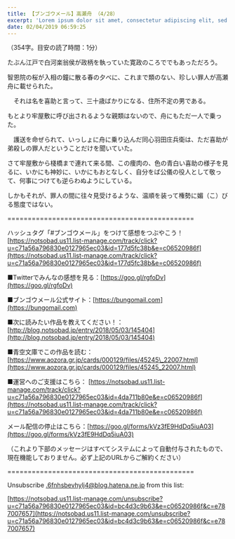 ```yaml
---
title: 【ブンゴウメール】高瀬舟 （4/28）
excerpt: 'Lorem ipsum dolor sit amet, consectetur adipiscing elit, sed do eiusmod tempor incididunt ut labore et dolore magna aliqua. Praesent elementum facilisis leo vel fringilla est ullamcorper eget. At imperdiet dui accumsan sit amet nulla facilisi morbi tempus.'
date: 02/04/2019 06:59:25
---
```


（354字。目安の読了時間：1分）

たぶん江戸で白河楽翁侯が政柄を執っていた寛政のころででもあっただろう。

智恩院の桜が入相の鐘に散る春の夕べに、これまで類のない、珍しい罪人が高瀬舟に載せられた。

　それは名を喜助と言って、三十歳ばかりになる、住所不定の男である。

もとより牢屋敷に呼び出されるような親類はないので、舟にもただ一人で乗った。

　護送を命ぜられて、いっしょに舟に乗り込んだ同心羽田庄兵衛は、ただ喜助が弟殺しの罪人だということだけを聞いていた。

さて牢屋敷から棧橋まで連れて来る間、この痩肉の、色の青白い喜助の様子を見るに、いかにも神妙に、いかにもおとなしく、自分をば公儀の役人として敬って、何事につけても逆らわぬようにしている。

しかもそれが、罪人の間に往々見受けるような、温順を装って権勢に媚（こ）びる態度ではない。

\==============================================

ハッシュタグ「#ブンゴウメール」をつけて感想をつぶやこう！ [https://notsobad.us11.list-manage.com/track/click?u=c71a56a796830e0127965ec03&id=177d5fc38b&e=c06520986f](https://notsobad.us11.list-manage.com/track/click?u=c71a56a796830e0127965ec03&id=177d5fc38b&e=c06520986f)

■Twitterでみんなの感想を見る：[https://goo.gl/rgfoDv](https://goo.gl/rgfoDv)

■ブンゴウメール公式サイト：[https://bungomail.com](https://bungomail.com)

■次に読みたい作品を教えてください！：[http://blog.notsobad.jp/entry/2018/05/03/145404](http://blog.notsobad.jp/entry/2018/05/03/145404)

■青空文庫でこの作品を読む：[https://www.aozora.gr.jp/cards/000129/files/45245\_22007.html](https://www.aozora.gr.jp/cards/000129/files/45245_22007.html)

■運営へのご支援はこちら： [https://notsobad.us11.list-manage.com/track/click?u=c71a56a796830e0127965ec03&id=4da711b80e&e=c06520986f](https://notsobad.us11.list-manage.com/track/click?u=c71a56a796830e0127965ec03&id=4da711b80e&e=c06520986f)

メール配信の停止はこちら：[https://goo.gl/forms/kVz3fE9HdDq5iuA03](https://goo.gl/forms/kVz3fE9HdDq5iuA03)

（これより下部のメッセージはすべてシステムによって自動付与されたもので、現在機能しておりません。必ず上記のURLからご解約ください）

\==============================================

Unsubscribe .6fnhsbevhylj4@blog.hatena.ne.jp from this list:

[https://notsobad.us11.list-manage.com/unsubscribe?u=c71a56a796830e0127965ec03&id=bc4d3c9b63&e=c06520986f&c=e787007657](https://notsobad.us11.list-manage.com/unsubscribe?u=c71a56a796830e0127965ec03&id=bc4d3c9b63&e=c06520986f&c=e787007657)